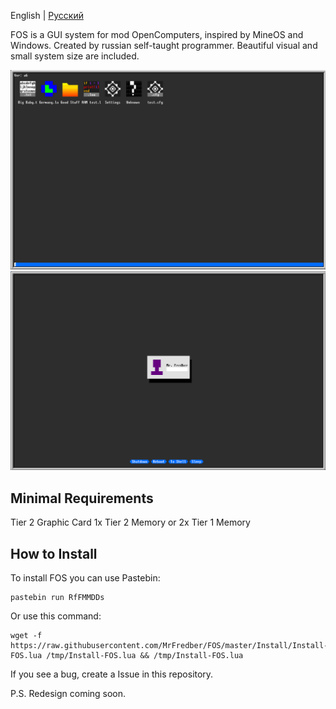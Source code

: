 English | [Русский](https://github.com/MrFredber/FOS/blob/master/Readme%20files/ReadmeRus.md)

FOS is a GUI system for mod OpenComputers, inspired by MineOS and Windows. Created by russian self-taught programmer. Beautiful visual and small system size are included.

![](https://raw.githubusercontent.com/MrFredber/FOS/master/Readme%20files/english1.png)
![](https://raw.githubusercontent.com/MrFredber/FOS/master/Readme%20files/english2.png)

## Minimal Requirements
Tier 2 Graphic Card
1x Tier 2 Memory or 2x Tier 1 Memory

## How to Install

To install FOS you can use Pastebin:

	pastebin run RfFMMDDs

Or use this command:

	wget -f https://raw.githubusercontent.com/MrFredber/FOS/master/Install/Install-FOS.lua /tmp/Install-FOS.lua && /tmp/Install-FOS.lua

If you see a bug, create a Issue in this repository.

P.S. Redesign coming soon.

